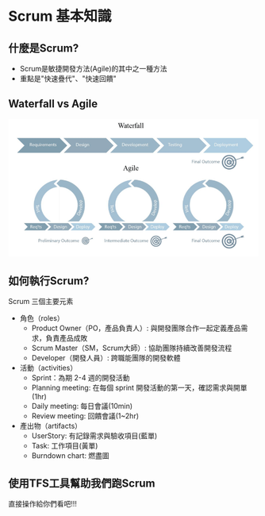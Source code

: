 # Scrum 基本知識

## 什麼是Scrum?

* Scrum是敏捷開發方法\(Agile\)的其中之一種方法
* 重點是"快速疊代"、"快速回饋"

## Waterfall vs Agile 

![](../.gitbook/assets/agile.png)

## 如何執行Scrum?

Scrum 三個主要元素

* 角色（roles）
  * Product Owner（PO，產品負責人）: 與開發團隊合作一起定義產品需求，負責產品成敗
  * Scrum Master（SM，Scrum大師）: 協助團隊持續改善開發流程
  * Developer（開發人員）: 跨職能團隊的開發軟體
* 活動（activities）
  * Sprint：為期 2-4 週的開發活動
  * Planning meeting: 在每個 sprint 開發活動的第一天，確認需求與開單\(1hr\)
  * Daily meeting: 每日會議\(10min\)
  * Review meeting: 回饋會議\(1~2hr\)
* 產出物（artifacts）
  * UserStory: 有記錄需求與驗收項目\(藍單\)
  * Task: 工作項目\(黃單\)
  * Burndown chart: 燃盡圖

## 使用TFS工具幫助我們跑Scrum

直接操作給你們看吧!!!



